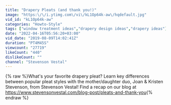 ```yaml
---
title: "Drapery Pleats (and thank you!)"
image: "https:\/\/i.ytimg.com\/vi\/kL1Op64k-aw\/hqdefault.jpg"
vid_id: "kL1Op64k-aw"
categories: "Howto-Style"
tags: ["window treatment ideas","drapery design ideas","drapery ideas"]
date: "2022-04-16T05:56:20+03:00"
vid_date: "2019-08-09T14:02:41Z"
duration: "PT4M45S"
viewcount: "27719"
likeCount: "440"
dislikeCount: ""
channel: "Stevenson Vestal"
---
```

{% raw %}What's your favorite drapery pleat? Learn key differences between popular pleat styles with the mother/daughter duo, Joan &amp; Kristen Stevenson, from Stevenson Vestal! Find a recap on our blog at <a rel="nofollow" target="blank" href="https://www.stevensonvestal.com/blog-post/pleats-and-thank-you">https://www.stevensonvestal.com/blog-post/pleats-and-thank-you</a>{% endraw %}
